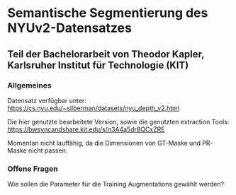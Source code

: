 # Semantische Segmentierung des NYUv2-Datensatzes
## Teil der Bachelorarbeit von Theodor Kapler, Karlsruher Institut für Technologie (KIT)

### Allgemeines
Datensatz verfügbar unter:
https://cs.nyu.edu/~silberman/datasets/nyu_depth_v2.html

Die hier genutzte bearbeitete Version, sowie die genutzten extraction Tools:
https://bwsyncandshare.kit.edu/s/n3A4a5dr8QCxZRE

Momentan nicht lauffähig, da die Dimensionen von GT-Maske und PR-Maske nicht passen.

### Offene Fragen
Wie sollen die Parameter für die Training Augmentations gewählt werden?
